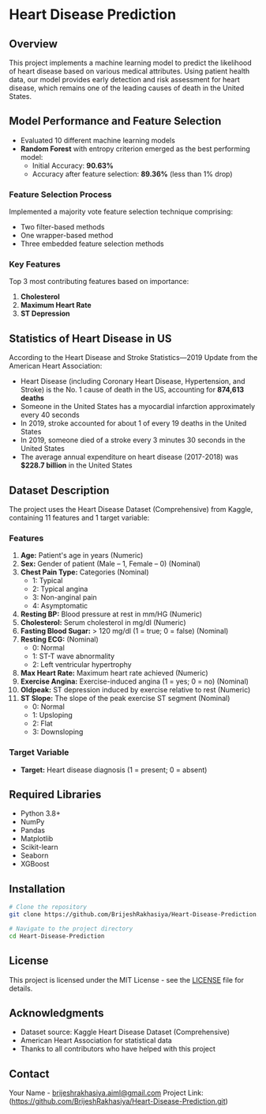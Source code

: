 # Heart Disease Prediction

## Overview
This project implements a machine learning model to predict the likelihood of heart disease based on various medical attributes. Using patient health data, our model provides early detection and risk assessment for heart disease, which remains one of the leading causes of death in the United States.

## Model Performance and Feature Selection
- Evaluated 10 different machine learning models
- **Random Forest** with entropy criterion emerged as the best performing model:
  - Initial Accuracy: **90.63%**
  - Accuracy after feature selection: **89.36%** (less than 1% drop)

### Feature Selection Process
Implemented a majority vote feature selection technique comprising:
- Two filter-based methods
- One wrapper-based method
- Three embedded feature selection methods

### Key Features
Top 3 most contributing features based on importance:
1. **Cholesterol**
2. **Maximum Heart Rate**
3. **ST Depression**

## Statistics of Heart Disease in US
According to the Heart Disease and Stroke Statistics—2019 Update from the American Heart Association:
- Heart Disease (including Coronary Heart Disease, Hypertension, and Stroke) is the No. 1 cause of death in the US, accounting for **874,613 deaths**
- Someone in the United States has a myocardial infarction approximately every 40 seconds
- In 2019, stroke accounted for about 1 of every 19 deaths in the United States
- In 2019, someone died of a stroke every 3 minutes 30 seconds in the United States
- The average annual expenditure on heart disease (2017-2018) was **$228.7 billion** in the United States

## Dataset Description
The project uses the Heart Disease Dataset (Comprehensive) from Kaggle, containing 11 features and 1 target variable:

### Features
1. **Age:** Patient's age in years (Numeric)
2. **Sex:** Gender of patient (Male – 1, Female – 0) (Nominal)
3. **Chest Pain Type:** Categories (Nominal)
   - 1: Typical
   - 2: Typical angina
   - 3: Non-anginal pain
   - 4: Asymptomatic
4. **Resting BP:** Blood pressure at rest in mm/HG (Numeric)
5. **Cholesterol:** Serum cholesterol in mg/dl (Numeric)
6. **Fasting Blood Sugar:** > 120 mg/dl (1 = true; 0 = false) (Nominal)
7. **Resting ECG:** (Nominal)
   - 0: Normal
   - 1: ST-T wave abnormality
   - 2: Left ventricular hypertrophy
8. **Max Heart Rate:** Maximum heart rate achieved (Numeric)
9. **Exercise Angina:** Exercise-induced angina (1 = yes; 0 = no) (Nominal)
10. **Oldpeak:** ST depression induced by exercise relative to rest (Numeric)
11. **ST Slope:** The slope of the peak exercise ST segment (Nominal)
    - 0: Normal
    - 1: Upsloping
    - 2: Flat
    - 3: Downsloping

### Target Variable
- **Target:** Heart disease diagnosis (1 = present; 0 = absent)

## Required Libraries
- Python 3.8+
- NumPy
- Pandas
- Matplotlib
- Scikit-learn
- Seaborn
- XGBoost

## Installation

```bash
# Clone the repository
git clone https://github.com/BrijeshRakhasiya/Heart-Disease-Prediction.git

# Navigate to the project directory
cd Heart-Disease-Prediction
```

## License
This project is licensed under the MIT License - see the [LICENSE](LICENSE) file for details.

## Acknowledgments
- Dataset source: Kaggle Heart Disease Dataset (Comprehensive)
- American Heart Association for statistical data
- Thanks to all contributors who have helped with this project

## Contact
Your Name - brijeshrakhasiya.aiml@gmail.com
Project Link: (https://github.com/BrijeshRakhasiya/Heart-Disease-Prediction.git)

